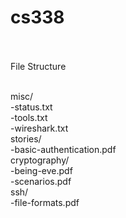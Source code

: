 # cs338 </br></br>

File Structure</br></br>

misc/</br>
-status.txt</br>
-tools.txt</br>
-wireshark.txt</br>
stories/</br>
-basic-authentication.pdf</br>
cryptography/</br>
-being-eve.pdf</br>
-scenarios.pdf</br>
ssh/</br>
-file-formats.pdf
